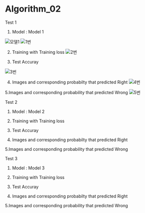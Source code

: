 # Algorithm_02
Test 1
1. Model : 
Model 1

![모델1](https://user-images.githubusercontent.com/81460020/121791366-1a79a200-cc24-11eb-91e6-7162fde97652.png)
![1번](https://user-images.githubusercontent.com/81460020/121791424-a390d900-cc24-11eb-8549-ef8f0185dbe8.png)

2.  Training with Training loss
![2번](https://user-images.githubusercontent.com/81460020/121791430-b4d9e580-cc24-11eb-9fdb-5dc5f77199b1.png)

3. Test Accuray

![3번](https://user-images.githubusercontent.com/81460020/121791438-c58a5b80-cc24-11eb-8232-4483b3d67284.png)

4. Images and corresponding probabilty that predicted Right
![4번](https://user-images.githubusercontent.com/81460020/121791439-c622f200-cc24-11eb-9f68-29b3d1c4540c.png)

5.Images and corresponding probability that predicted Wrong
![5번](https://user-images.githubusercontent.com/81460020/121791440-c622f200-cc24-11eb-9b8b-6635cb0eb465.png)

Test 2
1. Model : 
Model 2


2.  Training with Training loss

3. Test Accuray

4. Images and corresponding probabilty that predicted Right

5.Images and corresponding probability that predicted Wrong

Test 3
1. Model : 
Model 3


2.  Training with Training loss

3. Test Accuray

4. Images and corresponding probabilty that predicted Right

5.Images and corresponding probability that predicted Wrong
